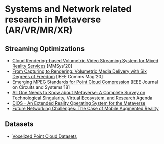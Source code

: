 # Systems and Network related research in Metaverse (AR/VR/MR/XR)

## Streaming Optimizations
* [Cloud Rendering-based Volumetric Video Streaming System for Mixed Reality Services](https://arxiv.org/pdf/2003.02526.pdf) [MMSys'20]
* [From Capturing to Rendering: Volumetric Media Delivery with Six Degrees of Freedom](https://biblio.ugent.be/publication/8681909/file/8681910) [IEEE Comms Mag'20]
* [Emerging MPEG Standards for Point Cloud Compression](https://ir.cwi.nl/pub/29040/Emerging-MPEG-Standards-for-Point-Cloud-Compression.pdf) [IEEE Journal on Circuits and Systems'18]
* [All One Needs to Know about Metaverse: A Complete Survey on Technological Singularity, Virtual Ecosystem, and Research Agenda](https://arxiv.org/pdf/2110.05352.pdf)
* [DiOS - An Extended Reality Operating System for the Metaverse](https://arxiv.org/pdf/2201.03256.pdf)
* [Future Networking Challenges: The Case of Mobile Augmented Reality](https://cse.hkust.edu.hk/~panhui/papers/future-networking-challenges_CameraReady.pdf)

## Datasets
* [Voxelized Point Cloud Datasets](https://packet.media/datasets/)

